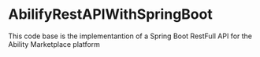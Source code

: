 # AbilifyRestAPIWithSpringBoot
This code base is the implementantion of a Spring Boot RestFull API for the Ability Marketplace platform
